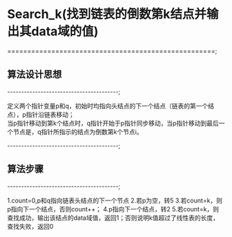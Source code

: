 # Search_k(找到链表的倒数第k结点并输出其data域的值)

====================================================;

## 算法设计思想

----------------------------------------;

定义两个指针变量p和q，初始时均指向头结点的下一个结点（链表的第一个结点），p指针沿链表移动；  
当p指针移动到第k个结点时，q指针开始于p指针同步移动，当p指针移动到最后一个节点是，q指针所指示的结点为倒数第k个节点i。

----------------------------------------;

## 算法步骤

----------------------------------------;

1.count=0,p和q指向链表头结点的下一个节点
2.若p为空，转5
3.若count=k，则p指向下一个结点，否则count++；
4.p指向下一个结点，转2
5.若count=k，则查找成功，输出该结点的data域值，返回1；否则说明k值超过了线性表的长度，查找失败，返回0
